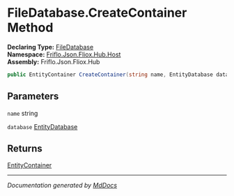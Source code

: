 ﻿<!--  
  <auto-generated>   
    The contents of this file were generated by a tool.  
    Changes to this file may be list if the file is regenerated  
  </auto-generated>   
-->

# FileDatabase.CreateContainer Method

**Declaring Type:** [FileDatabase](../index.md)  
**Namespace:** [Friflo.Json.Fliox.Hub.Host](../../index.md)  
**Assembly:** Friflo.Json.Fliox.Hub

```csharp
public EntityContainer CreateContainer(string name, EntityDatabase database);
```

## Parameters

`name`  string

`database`  [EntityDatabase](../../EntityDatabase/index.md)

## Returns

[EntityContainer](../../EntityContainer/index.md)

___

*Documentation generated by [MdDocs](https://github.com/ap0llo/mddocs)*
